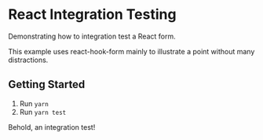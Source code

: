 # React Integration Testing

Demonstrating how to integration test a React form.

This example uses react-hook-form mainly to illustrate a point without many distractions.

## Getting Started

1. Run `yarn`
1. Run `yarn test`

Behold, an integration test!
